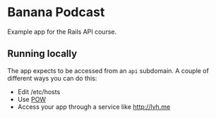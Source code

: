 # Banana Podcast

Example app for the Rails API course.

## Running locally

The app expects to be accessed from an `api` subdomain. A couple of different ways you can do this:

  * Edit /etc/hosts
  * Use [POW](http://pow.cx)
  * Access your app through a service like http://lvh.me

